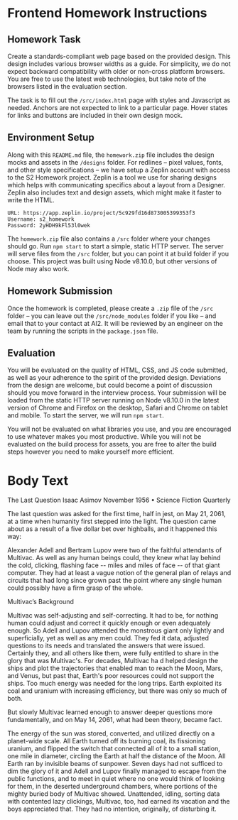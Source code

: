 # Frontend Homework Instructions

## Homework Task

Create a standards-compliant web page based on the provided design. This design includes various browser widths as a
guide. For simplicity, we do not expect backward compatibility with older or non-cross platform browsers. You are free
to use the latest web technologies, but take note of the browsers listed in the evaluation section.

The task is to fill out the `/src/index.html` page with styles and Javascript as needed. Anchors are not expected to
link to a particular page. Hover states for links and buttons are included in their own design mock.



## Environment Setup

Along with this `README.md` file, the `homework.zip` file includes the design mocks and assets in the `/designs`
folder. For redlines – pixel values, fonts, and other style specifications – we have setup a Zeplin account with
access to the S2 Homework project. Zeplin is a tool we use for sharing designs which helps with communicating
specifics about a layout from a Designer. Zeplin also includes text and design assets, which might make it faster to
write the HTML.

```
URL: https://app.zeplin.io/project/5c929fd16d873005399353f3
Username: s2_homework
Password: 2yHDH9kFl53l0wek
```

The `homework.zip` file also contains a `/src` folder where your changes should go. Run `npm start` to start a simple,
static HTTP server. The server will serve files from the `/src` folder, but you can point it at build folder if you
choose. This project was built using Node v8.10.0, but other versions of Node may also work.



## Homework Submission

Once the homework is completed, please create a `.zip` file of the `/src` folder – you can leave out the
`/src/node_modules` folder if you like – and email that to your contact at AI2. It will be reviewed by an engineer on
the team by running the scripts in the `package.json` file.



## Evaluation

You will be evaluated on the quality of HTML, CSS, and JS code submitted, as well as your adherence to the spirit of
the provided design. Deviations from the design are welcome, but could become a point of discussion should you move
forward in the interview process. Your submission will be loaded from the static HTTP server running on Node v8.10.0
in the latest version of Chrome and Firefox on the desktop, Safari and Chrome on tablet and mobile. To start the server,
we will run `npm start`.

You will not be evaluated on what libraries you use, and you are encouraged to use whatever makes you most productive.
While you will not be evaluated on the build process for assets, you are free to alter the build steps however you
need to make yourself more efficient.



# Body Text

The Last Question
Isaac Asimov
November 1956 • Science Fiction Quarterly

The last question was asked for the first time, half in jest, on May 21, 2061, at a time when humanity first stepped into the light. The question came about as a result of a five dollar bet over highballs, and it happened this way:

Alexander Adell and Bertram Lupov were two of the faithful attendants of Multivac. As well as any human beings could, they knew what lay behind the cold, clicking, flashing face -- miles and miles of face -- of that giant computer. They had at least a vague notion of the general plan of relays and circuits that had long since grown past the point where any single human could possibly have a firm grasp of the whole.

Multivac’s Background

Multivac was self-adjusting and self-correcting. It had to be, for nothing human could adjust and correct it quickly enough or even adequately enough. So Adell and Lupov attended the monstrous giant only lightly and superficially, yet as well as any men could. They fed it data, adjusted questions to its needs and translated the answers that were issued. Certainly they, and all others like them, were fully entitled to share in the glory that was Multivac's.
For decades, Multivac ha d helped design the ships and plot the trajectories that enabled man to reach the Moon, Mars, and Venus, but past that, Earth's poor resources could not support the ships. Too much energy was needed for the long trips. Earth exploited its coal and uranium with increasing efficiency, but there was only so much of both.

But slowly Multivac learned enough to answer deeper questions more fundamentally, and on May 14, 2061, what had been theory, became fact.

The energy of the sun was stored, converted, and utilized directly on a planet-wide scale. All Earth turned off its burning coal, its fissioning uranium, and flipped the switch that connected all of it to a small station, one mile in diameter, circling the Earth at half the distance of the Moon. All Earth ran by invisible beams of sunpower.
Seven days had not sufficed to dim the glory of it and Adell and Lupov finally managed to escape from the public functions, and to meet in quiet where no one would think of looking for them, in the deserted underground chambers, where portions of the mighty buried body of Multivac showed. Unattended, idling, sorting data with contented lazy clickings, Multivac, too, had earned its vacation and the boys appreciated that. They had no intention, originally, of disturbing it.
